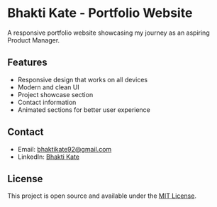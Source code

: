 # Bhakti Kate - Portfolio Website

A responsive portfolio website showcasing my journey as an aspiring Product Manager.

## Features

- Responsive design that works on all devices
- Modern and clean UI
- Project showcase section
- Contact information
- Animated sections for better user experience

## Contact

- Email: bhaktikate92@gmail.com
- LinkedIn: [Bhakti Kate](https://www.linkedin.com/in/bhakti-kate)

## License

This project is open source and available under the [MIT License](LICENSE).
